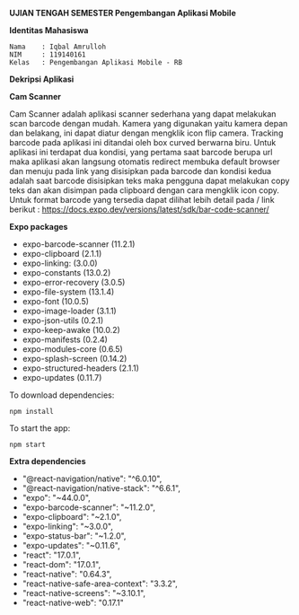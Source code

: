 <b> UJIAN TENGAH SEMESTER </b>
<b> Pengembangan Aplikasi Mobile</b>

<b>Identitas Mahasiswa</b>

    Nama    : Iqbal Amrulloh
    NIM     : 119140161
    Kelas   : Pengembangan Aplikasi Mobile - RB

<b> Dekripsi Aplikasi </b>

<b> Cam Scanner </b>

Cam Scanner adalah aplikasi scanner sederhana yang dapat melakukan scan barcode dengan mudah. 
Kamera yang digunakan yaitu kamera depan dan belakang, ini dapat diatur dengan mengklik icon flip camera. 
Tracking barcode pada aplikasi ini ditandai oleh box curved berwarna biru.
Untuk aplikasi ini terdapat dua kondisi, yang pertama saat barcode berupa url maka aplikasi akan langsung otomatis 
redirect membuka default browser dan menuju pada link yang disisipkan pada barcode dan kondisi kedua adalah saat barcode disisipkan teks maka 
pengguna dapat melakukan copy teks dan akan disimpan pada clipboard dengan cara mengklik icon copy. Untuk format barcode yang tersedia dapat dilihat lebih detail pada /
link berikut : https://docs.expo.dev/versions/latest/sdk/bar-code-scanner/ 

<b> Expo packages </b>
  - expo-barcode-scanner (11.2.1)
  - expo-clipboard (2.1.1)
  - expo-linking: (3.0.0)
  - expo-constants (13.0.2)
  - expo-error-recovery (3.0.5)
  - expo-file-system (13.1.4)
  - expo-font (10.0.5)
  - expo-image-loader (3.1.1)
  - expo-json-utils (0.2.1)
  - expo-keep-awake (10.0.2)
  - expo-manifests (0.2.4)
  - expo-modules-core (0.6.5)
  - expo-splash-screen (0.14.2)
  - expo-structured-headers (2.1.1)
  - expo-updates (0.11.7)

To download dependencies:

    npm install


To start the app:

    npm start

<b> Extra dependencies </b>
  - "@react-navigation/native": "^6.0.10",
  - "@react-navigation/native-stack": "^6.6.1",
  - "expo": "~44.0.0",
  - "expo-barcode-scanner": "~11.2.0",
  - "expo-clipboard": "~2.1.0",
  - "expo-linking": "~3.0.0",
  - "expo-status-bar": "~1.2.0",
  - "expo-updates": "~0.11.6",
  - "react": "17.0.1",
  - "react-dom": "17.0.1",
  - "react-native": "0.64.3",
  - "react-native-safe-area-context": "3.3.2",
  - "react-native-screens": "~3.10.1",
  - "react-native-web": "0.17.1"
